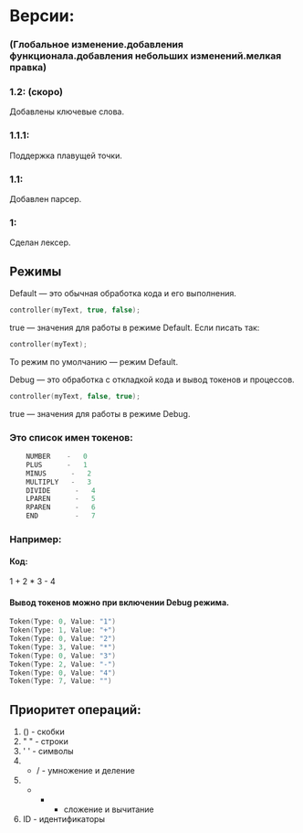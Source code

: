 # Версии: 
### (Глобальное изменение.добавления функционала.добавления небольших изменений.мелкая правка)
### 1.2: (скоро)
Добавлены ключевые слова.
### 1.1.1: 
Поддержка плавущей точки.
### 1.1:
Добавлен парсер. 

### 1:
Сделан лексер.

## Режимы
Default — это обычная обработка кода и его выполнения.
```cpp
controller(myText, true, false);
```
true — значения для работы в режиме Default. 
Если писать так:
```cpp
controller(myText);
```
То режим по умолчанию — режим Default.

Debug — это обработка с откладкой кода и вывод токенов и процессов.
```cpp
controller(myText, false, true);
```
true — значения для работы в режиме Debug. 



### Это список имен токенов:
```cpp
    NUMBER    -   0
    PLUS      -   1
    MINUS      -   2
    MULTIPLY   -   3
    DIVIDE      -   4
    LPAREN      -   5
    RPAREN      -   6
    END         -   7
```
### Например:

#### Код:
1 + 2 * 3 - 4

#### Вывод токенов можно при включении Debug режима.
```cpp
Token(Type: 0, Value: "1")
Token(Type: 1, Value: "+")
Token(Type: 0, Value: "2")
Token(Type: 3, Value: "*")
Token(Type: 0, Value: "3")
Token(Type: 2, Value: "-")
Token(Type: 0, Value: "4")
Token(Type: 7, Value: "")
```



## Приоритет операций:
1. () - скобки
2. " " - строки
3. ' ' - символы
4. * / - умножение и деление
5. + - - сложение и вычитание
6. ID - идентификаторы

